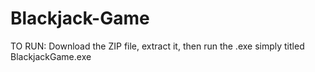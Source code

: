# Blackjack-Game

TO RUN: Download the ZIP file, extract it, then run the .exe simply titled BlackjackGame.exe
